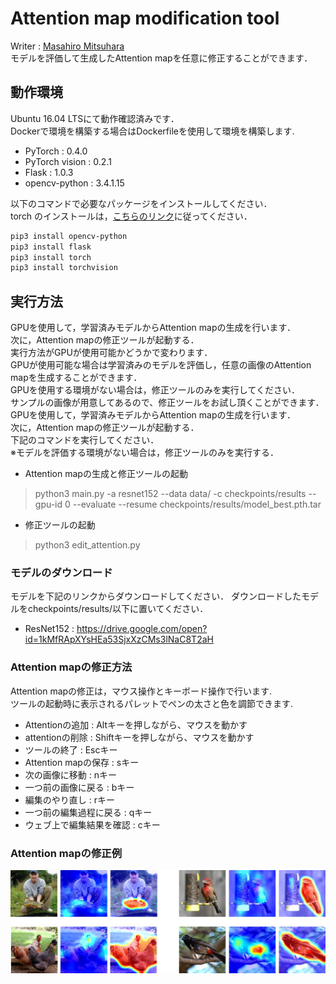 # Attention map modification tool 
Writer : [Masahiro Mitsuhara](https://github.com/masahiro999)<br>
モデルを評価して生成したAttention mapを任意に修正することができます．

## 動作環境
Ubuntu 16.04 LTSにて動作確認済みです．<br>
Dockerで環境を構築する場合はDockerfileを使用して環境を構築します.
- PyTorch : 0.4.0
- PyTorch vision : 0.2.1
- Flask : 1.0.3
- opencv-python : 3.4.1.15

以下のコマンドで必要なパッケージをインストールしてください．<br>
torch のインストールは，[こちらのリンク](https://pytorch.org/get-started/locally/)に従ってください．

```sh
pip3 install opencv-python
pip3 install flask
pip3 install torch
pip3 install torchvision
```

## 実行方法
GPUを使用して，学習済みモデルからAttention mapの生成を行います．<br>
次に，Attention mapの修正ツールが起動する．<br>
実行方法がGPUが使用可能かどうかで変わります．<br>
GPUが使用可能な場合は学習済みのモデルを評価し，任意の画像のAttention mapを生成することができます．<br>
GPUを使用する環境がない場合は，修正ツールのみを実行してください．<br>
サンプルの画像が用意してあるので、修正ツールをお試し頂くことができます．<br>
GPUを使用して，学習済みモデルからAttention mapの生成を行います．<br>
次に，Attention mapの修正ツールが起動する．<br>
下記のコマンドを実行してください．<br>
※モデルを評価する環境がない場合は，修正ツールのみを実行する．
- Attention mapの生成と修正ツールの起動 
> python3 main.py -a resnet152 --data data/ -c checkpoints/results --gpu-id 0 --evaluate --resume checkpoints/results/model_best.pth.tar

- 修正ツールの起動
> python3 edit_attention.py

### モデルのダウンロード
モデルを下記のリンクからダウンロードしてください．
ダウンロードしたモデルをcheckpoints/results/以下に置いてください．
- ResNet152 : https://drive.google.com/open?id=1kMfRApXYsHEa53SjxXzCMs3lNaC8T2aH

### Attention mapの修正方法 
Attention mapの修正は，マウス操作とキーボード操作で行います.<br>
ツールの起動時に表示されるパレットでペンの太さと色を調節できます.
- Attentionの追加 : Altキーを押しながら、マウスを動かす
- attentionの削除 : Shiftキーを押しながら、マウスを動かす
- ツールの終了 : Escキー
- Attention mapの保存 : sキー
- 次の画像に移動 : nキー
- 一つ前の画像に戻る : bキー
- 編集のやり直し : rキー
- 一つ前の編集過程に戻る : qキー
- ウェブ上で編集結果を確認 : cキー

### Attention mapの修正例
![overview image](https://github.com/masahiro999/attention_map_modification_tool/blob/master/example.jpg)

